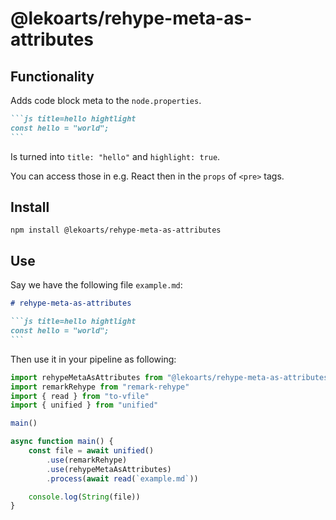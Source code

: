 # @lekoarts/rehype-meta-as-attributes

## Functionality

Adds code block meta to the `node.properties`.

````md
```js title=hello hightlight
const hello = "world";
```
````

Is turned into `title: "hello"` and `highlight: true`.

You can access those in e.g. React then in the `props` of `<pre>` tags.

## Install

```shell
npm install @lekoarts/rehype-meta-as-attributes
```

## Use

Say we have the following file `example.md`:

````md
# rehype-meta-as-attributes

```js title=hello hightlight
const hello = "world";
```
````

Then use it in your pipeline as following:

```js
import rehypeMetaAsAttributes from "@lekoarts/rehype-meta-as-attributes"
import remarkRehype from "remark-rehype"
import { read } from "to-vfile"
import { unified } from "unified"

main()

async function main() {
	const file = await unified()
		.use(remarkRehype)
		.use(rehypeMetaAsAttributes)
		.process(await read(`example.md`))

	console.log(String(file))
}
```
